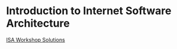 # Introduction to Internet Software Architecture
[ISA Workshop Solutions](https://github.com/heraldcollegektm/isa-workshop)